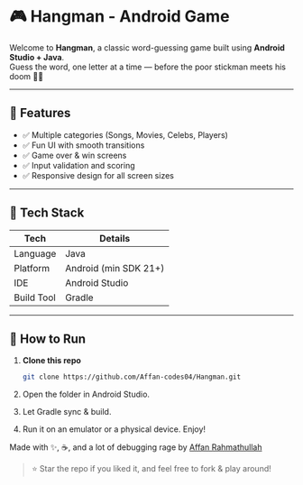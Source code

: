 # 🎮 Hangman - Android Game

Welcome to **Hangman**, a classic word-guessing game built using **Android Studio + Java**.  
Guess the word, one letter at a time — before the poor stickman meets his doom 😬💀

---

## 📱 Features

- ✅ Multiple categories (Songs, Movies, Celebs, Players)
- ✅ Fun UI with smooth transitions
- ✅ Game over & win screens
- ✅ Input validation and scoring
- ✅ Responsive design for all screen sizes

---

## 🧠 Tech Stack

| Tech       | Details                     |
|------------|-----------------------------|
| Language   | Java                        |
| Platform   | Android (min SDK 21+)       |
| IDE        | Android Studio              |
| Build Tool | Gradle                      |

---

## 🚀 How to Run

1. **Clone this repo**
   ```bash
   git clone https://github.com/Affan-codes04/Hangman.git

2. Open the folder in Android Studio.

3. Let Gradle sync & build.

4. Run it on an emulator or a physical device. Enjoy!

Made with ✨, ☕, and a lot of debugging rage by [Affan Rahmathullah](https://github.com/Affan-codes04)

> ⭐ Star the repo if you liked it, and feel free to fork & play around!
